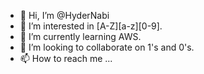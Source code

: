 - 👋 Hi, I’m @HyderNabi
- 👀 I’m interested in [A-Z][a-z][0-9].
- 🌱 I’m currently learning AWS.
- 💞️ I’m looking to collaborate on 1's and 0's.
- 📫 How to reach me ...

<!---
HyderNabi/HyderNabi is a ✨ special ✨ repository because its `README.md` (this file) appears on your GitHub profile.
You can click the Preview link to take a look at your changes.
--->
